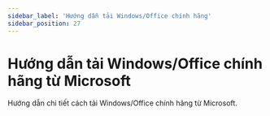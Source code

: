 ```yaml
---
sidebar_label: 'Hướng dẫn tải Windows/Office chính hãng'
sidebar_position: 27
---
```


# Hướng dẫn tải Windows/Office chính hãng từ Microsoft

Hướng dẫn chi tiết cách tải Windows/Office chính hãng từ Microsoft.